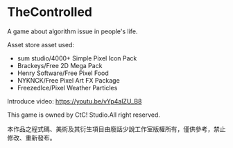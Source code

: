 <h1>TheControlled</h1>
<p>A game about algorithm issue in people's life.</p>
<p>Asset store asset used:</p>
<ul>
  <li>sum studio/4000+ Simple Pixel Icon Pack</li>
  <li>Brackeys/Free 2D Mega Pack</li>
  <li>Henry Software/Free Pixel Food</li>
  <li>NYKNCK/Free Pixel Art FX Package</li>
  <li>FreezedIce/Pixel Weather Particles</li>
</ul>

Introduce video: <a>https://youtu.be/vYp4alZU_B8</a>
<p>This game is owned by CtC! Studio.All right reserved.</p>
<p>本作品之程式碼、美術及其衍生項目由廢話少說工作室版權所有，僅供參考，禁止修改、重新發布。</p>
